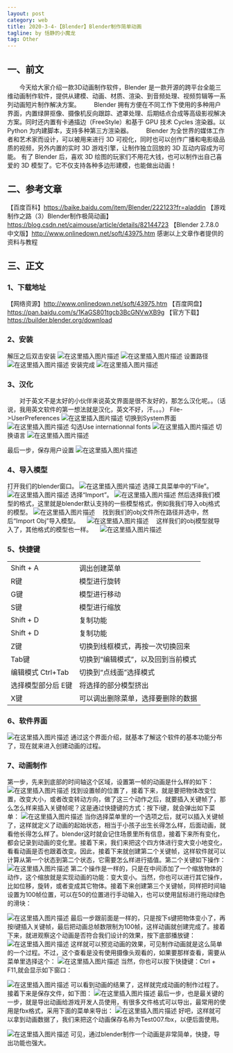 ```yaml
---
layout: post
category: web
title: 2020-3-4-【Blender】Blender制作简单动画
tagline: by 恬静的小魔龙
tag: Other
---
```


## 一、前文
&ensp;&ensp;&ensp;&ensp;今天给大家介绍一款3D动画制作软件，Blender 是一款开源的跨平台全能三维动画制作软件，提供从建模、动画、材质、渲染、到音频处理、视频剪辑等一系列动画短片制作解决方案。
&ensp;&ensp;&ensp;&ensp;Blender 拥有方便在不同工作下使用的多种用户界面，内置绿屏抠像、摄像机反向跟踪、遮罩处理、后期结点合成等高级影视解决方案。同时还内置有卡通描边（FreeStyle）和基于 GPU 技术 Cycles 渲染器。以 Python 为内建脚本，支持多种第三方渲染器。
&ensp;&ensp;&ensp;&ensp;Blender 为全世界的媒体工作者和艺术家而设计，可以被用来进行 3D 可视化，同时也可以创作广播和电影级品质的视频，另外内置的实时 3D 游戏引擎，让制作独立回放的 3D 互动内容成为可能。
有了 Blender 后，喜欢 3D 绘图的玩家们不用花大钱，也可以制作出自己喜爱的 3D 模型了。它不仅支持各种多边形建模，也能做出动画！

## 二、参考文章

【百度百科】https://baike.baidu.com/item/Blender/222123?fr=aladdin
【游戏制作之路（3）Blender制作极简动画】https://blog.csdn.net/caimouse/article/details/82144723
【Blender 2.7.8.0 中文版】http://www.onlinedown.net/soft/43975.htm
感谢以上文章作者提供的资料与教程

## 三、正文

### 1、下载地址
【网络资源】http://www.onlinedown.net/soft/43975.htm
【百度网盘】https://pan.baidu.com/s/1KaGS801tgcb3BcGNVwXB9g
【官方下载】https://builder.blender.org/download

### 2、安装
解压之后双击安装
![在这里插入图片描述](https://img-blog.csdnimg.cn/20190109153158496.png)
![在这里插入图片描述](https://img-blog.csdnimg.cn/20190109153207998.png?x-oss-process=image/watermark,type_ZmFuZ3poZW5naGVpdGk,shadow_10,text_aHR0cHM6Ly9ibG9nLmNzZG4ubmV0L3E3NjQ0MjQ1Njc=,size_16,color_FFFFFF,t_70)
设置路径
![在这里插入图片描述](https://img-blog.csdnimg.cn/20190109153217311.png?x-oss-process=image/watermark,type_ZmFuZ3poZW5naGVpdGk,shadow_10,text_aHR0cHM6Ly9ibG9nLmNzZG4ubmV0L3E3NjQ0MjQ1Njc=,size_16,color_FFFFFF,t_70)
安装完成
![在这里插入图片描述](https://img-blog.csdnimg.cn/20190109153519852.png?x-oss-process=image/watermark,type_ZmFuZ3poZW5naGVpdGk,shadow_10,text_aHR0cHM6Ly9ibG9nLmNzZG4ubmV0L3E3NjQ0MjQ1Njc=,size_16,color_FFFFFF,t_70)

### 3、汉化
&ensp;&ensp;&ensp;&ensp;对于英文不是太好的小伙伴来说英文界面是很不友好的，那怎么汉化呢。。（话说，我用英文软件的第一想法就是汉化，英文不好，汗。。。）
File->UserPreferences
![在这里插入图片描述](https://img-blog.csdnimg.cn/20190109153607157.png?x-oss-process=image/watermark,type_ZmFuZ3poZW5naGVpdGk,shadow_10,text_aHR0cHM6Ly9ibG9nLmNzZG4ubmV0L3E3NjQ0MjQ1Njc=,size_16,color_FFFFFF,t_70)
切换到System界面
![在这里插入图片描述](https://img-blog.csdnimg.cn/20190109153644620.png?x-oss-process=image/watermark,type_ZmFuZ3poZW5naGVpdGk,shadow_10,text_aHR0cHM6Ly9ibG9nLmNzZG4ubmV0L3E3NjQ0MjQ1Njc=,size_16,color_FFFFFF,t_70)
勾选Use internationnal fonts
![在这里插入图片描述](https://img-blog.csdnimg.cn/20190109153801274.png?x-oss-process=image/watermark,type_ZmFuZ3poZW5naGVpdGk,shadow_10,text_aHR0cHM6Ly9ibG9nLmNzZG4ubmV0L3E3NjQ0MjQ1Njc=,size_16,color_FFFFFF,t_70)
切换语言
![在这里插入图片描述](https://img-blog.csdnimg.cn/20190109153958690.png)

最后一步，保存用户设置
![在这里插入图片描述](https://img-blog.csdnimg.cn/20190109154046484.png?x-oss-process=image/watermark,type_ZmFuZ3poZW5naGVpdGk,shadow_10,text_aHR0cHM6Ly9ibG9nLmNzZG4ubmV0L3E3NjQ0MjQ1Njc=,size_16,color_FFFFFF,t_70)
### 4、导入模型

打开我们的blender窗口。
![在这里插入图片描述](http://src.onlinedown.net/d/file/p/2018-04-28/a63ffe1ed64b9fde0291853fdb201976.png)
选择工具菜单中的“File”。
![在这里插入图片描述](http://src.onlinedown.net/d/file/p/2018-04-28/90d41531c32783cb17525b36573fb22b.png)
选择“Import”。
![在这里插入图片描述](http://src.onlinedown.net/d/file/p/2018-04-28/cc40f02871e8bfac10374c4857e0ddcc.png)
然后选择我们模型的格式，这里就是blender默认支持的一些模型格式，例如我我们导入obj格式的模型。
![在这里插入图片描述](http://src.onlinedown.net/d/file/p/2018-04-28/14ab72e073c5cf9d1a26ffa7dacf47a1.png)
　找到我们的obj文件所在路径并选中，然后“Import Obj”导入模型。
　![在这里插入图片描述](http://src.onlinedown.net/d/file/p/2018-04-28/ca80a5950697d984d69f6bab1ed07b3f.png)
　这样我们的obj模型就导入了，其他格式的模型也一样。
　![在这里插入图片描述](http://src.onlinedown.net/d/file/p/2018-04-28/2f45d784d7fca34250762aca5d712b4c.png)


### 5、快捷键 			
<table>
<tr>
<td>Shift + A
</td>
<td>调出创建菜单
</td>
</tr>
<tr>
<td>R键
</td>
<td>模型进行旋转
</td>
</tr>
<tr>
<td>G键
</td>
<td>模型进行移动
</td>
</tr>
<tr>
<td>S键
</td>
<td>模型进行缩放
</td>
</tr>
<tr>
<td>Shift + D
</td>
<td>复制功能
</td>
</tr>
<tr>
<td>Shift + D
</td>
<td>复制功能
</td>
</tr>
<tr>
<td>Z键
</td>
<td>切换到线框模式，再按一次切换回来
</td>
</tr>
<tr>
<td>Tab键
</td>
<td>切换到“编辑模式”，以及回到当前模式
</td>
</tr>
<tr>
<td>编辑模式 Ctrl+Tab
</td>
<td>切换到“点线面”选择模式
</td>
</tr>
<tr>
<td>选择模型部分后 E键
</td>
<td>将选择的部分模型挤出
</td>
</tr>
<tr>
<td>X键
</td>
<td>可以调出删除菜单，选择要删除的数据
</td>
</tr>
<table>

### 6、软件界面
![在这里插入图片描述](https://img-blog.csdn.net/20180828111531769?watermark/2/text/aHR0cHM6Ly9ibG9nLmNzZG4ubmV0L2NhaW1vdXNl/font/5a6L5L2T/fontsize/400/fill/I0JBQkFCMA==/dissolve/70)
通过这个界面介绍，就基本了解这个软件的基本功能分布了，现在就来进入创建动画的过程。

### 7、动画制作
第一步，先来到底部的时间轴这个区域，设置第一帧的动画是什么样的如下：
![在这里插入图片描述](https://img-blog.csdn.net/20180828112028321?watermark/2/text/aHR0cHM6Ly9ibG9nLmNzZG4ubmV0L2NhaW1vdXNl/font/5a6L5L2T/fontsize/400/fill/I0JBQkFCMA==/dissolve/70)
找到设置帧的位置了，接着下来，就是要把物体改变位置，改变大小，或者改变转动方向，做了这三个动作之后，就要插入关键帧了，那么怎么样来插入关键帧呢？这是通过快捷键的方式：按下i键，就会弹出如下菜单：
![在这里插入图片描述](https://img-blog.csdn.net/20180828112456153?watermark/2/text/aHR0cHM6Ly9ibG9nLmNzZG4ubmV0L2NhaW1vdXNl/font/5a6L5L2T/fontsize/400/fill/I0JBQkFCMA==/dissolve/70)
当你选择菜单里的一个选项之后，就可以插入关键帧了，这样就定义了动画的起始状态，相当于小孩子出生长得怎么样，后面动画，就看他长得怎么样了。blender这时就会记住场景里所有信息，接着下来所有变化，都会记录到动画的变化里。接着下来，我们来把这个四方体进行变大变小地变化，看看动画是否也跟着改变。因此，接着下来就创建第二个关键帧，这样软件就可以计算从第一个状态到第二个状态，它需要怎么样进行插值。第二个关键如下操作：
![在这里插入图片描述](https://img-blog.csdn.net/20180828113420474?watermark/2/text/aHR0cHM6Ly9ibG9nLmNzZG4ubmV0L2NhaW1vdXNl/font/5a6L5L2T/fontsize/400/fill/I0JBQkFCMA==/dissolve/70)
第二个操作是一样的，只是在中间添加了一个缩放物体的动作，这个缩放就是实现动画的功能：变大变小。当然，你也可以进行其它操作，比如位移，旋转，或者变成其它物体。接着下来创建第三个关键帧，同样把时间轴设置为100帧位置，可以在50的位置进行手动输入，也可以使用鼠标进行拖动绿色的滑块：

![在这里插入图片描述](https://img-blog.csdn.net/20180828114034742?watermark/2/text/aHR0cHM6Ly9ibG9nLmNzZG4ubmV0L2NhaW1vdXNl/font/5a6L5L2T/fontsize/400/fill/I0JBQkFCMA==/dissolve/70)
最后一步跟前面是一样的，只是按下s键把物体变小了，再按i键插入关键帧，最后把动画总帧数限制为100帧，这样动画就创建完成了。接着下来，就进观察这个动画是否符合我们设计的效果，按下底部播放键：
![在这里插入图片描述](https://img-blog.csdn.net/20180828114416923?watermark/2/text/aHR0cHM6Ly9ibG9nLmNzZG4ubmV0L2NhaW1vdXNl/font/5a6L5L2T/fontsize/400/fill/I0JBQkFCMA==/dissolve/70)
这样就可以预览动画的效果，可见制作动画就是这么简单的一个过程。不过，这个查看是没有使用摄像头观看的，如果要那样查看，需要从菜单里选择这个：
![在这里插入图片描述](https://img-blog.csdn.net/20180828115055133?watermark/2/text/aHR0cHM6Ly9ibG9nLmNzZG4ubmV0L2NhaW1vdXNl/font/5a6L5L2T/fontsize/400/fill/I0JBQkFCMA==/dissolve/70)
当然，你也可以按下快捷键：Ctrl + F11,就会显示如下窗口：


![在这里插入图片描述](https://img-blog.csdn.net/201808281153491?watermark/2/text/aHR0cHM6Ly9ibG9nLmNzZG4ubmV0L2NhaW1vdXNl/font/5a6L5L2T/fontsize/400/fill/I0JBQkFCMA==/dissolve/70)
可以看到动画的结果了，这样就完成动画的制作过程了。接着下来是保存文件，如下图：
![在这里插入图片描述](https://img-blog.csdn.net/20180828115526394?watermark/2/text/aHR0cHM6Ly9ibG9nLmNzZG4ubmV0L2NhaW1vdXNl/font/5a6L5L2T/fontsize/400/fill/I0JBQkFCMA==/dissolve/70)
最后一步，也是最关键的一步，就是导出动画给游戏开发人员使用，有很多文件格式可以导出，最常用的使用是fbx格式，采用下面的菜单来导出：
![在这里插入图片描述](https://img-blog.csdn.net/2018082811574346?watermark/2/text/aHR0cHM6Ly9ibG9nLmNzZG4ubmV0L2NhaW1vdXNl/font/5a6L5L2T/fontsize/400/fill/I0JBQkFCMA==/dissolve/70)
好吧，这样就可以拿到动画数据了，我们来把这个动画保存名称为Test007.fbx，以便后面使用。

![在这里插入图片描述](https://img-blog.csdn.net/20180828120032821?watermark/2/text/aHR0cHM6Ly9ibG9nLmNzZG4ubmV0L2NhaW1vdXNl/font/5a6L5L2T/fontsize/400/fill/I0JBQkFCMA==/dissolve/70)
可见，通过blender制作一个动画是非常简单，快捷，导出功能也强大。



